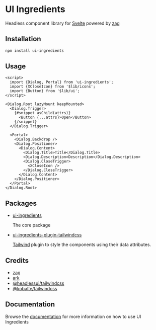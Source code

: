 # UI Ingredients

Headless component library for [Svelte](https://svelte.dev/) powered by [zag](https://zagjs.com/)

## Installation

```bash
npm install ui-ingredients
```

## Usage

```svelte
<script>
  import {Dialog, Portal} from 'ui-ingredients';
  import {XCloseIcon} from '$lib/icons';
  import {Button} from '$lib/ui';
</script>

<Dialog.Root lazyMount keepMounted>
  <Dialog.Trigger>
    {#snippet asChild(attrs)}
      <Button {...attrs}>Open</Button>
    {/snippet}
  </Dialog.Trigger>

  <Portal>
    <Dialog.Backdrop />
    <Dialog.Positioner>
      <Dialog.Content>
        <Dialog.Title>Title</Dialog.Title>
        <Dialog.Description>Description</Dialog.Description>
        <Dialog.CloseTrigger>
          <XCloseIcon />
        </Dialog.CloseTrigger>
      </Dialog.Content>
    </Dialog.Positioner>
  </Portal>
</Dialog.Root>
```

## Packages

- [ui-ingredients](https://github.com/calvo-jp/ui-ingredients/tree/main/packages/ui-ingredients)

  The core package

- [ui-ingredients-plugin-tailwindcss](https://github.com/calvo-jp/ui-ingredients/tree/main/packages/ui-ingredients-plugin-tailwindcss)

  [Tailwind](https://tailwindcss.com/) plugin to style the components using their data attributes.

## Credits

- [zag](https://zagjs.com/)
- [ark](https://ark-ui.com/)
- [@headlessui/tailwindcss](https://github.com/tailwindlabs/headlessui/tree/main/packages/%40headlessui-tailwindcss)
- [@kobalte/tailwindcss](https://github.com/kobaltedev/kobalte/tree/main/packages/tailwindcss)

## Documentation

Browse the [documentation](https://ui-ingredients.vercel.app/) for more information on how to use UI Ingredients
